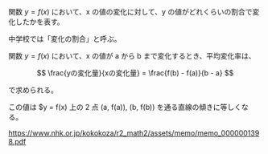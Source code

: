 関数 $y = f(x)$ において、x の値の変化に対して、y の値がどれくらいの割合で変化したかを表す。

中学校では「変化の割合」と呼ぶ。

関数 $y = f(x)$ において、x の値が a から b まで変化するとき、平均変化率は、

$$
\frac{yの変化量}{xの変化量} = \frac{f(b) - f(a)}{b - a}
$$

で求められる。

この値は $y = f(x) 上の 2 点 (a, f(a)), (b, f(b)) を通る直線の傾きに等しくなる。

https://www.nhk.or.jp/kokokoza/r2_math2/assets/memo/memo_0000001398.pdf
